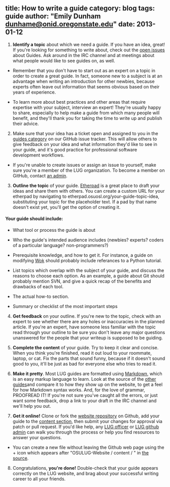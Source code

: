 title: How to write a guide
category: blog
tags: guide
author: "Emily Dunham <dunhame@onid.oregonstate.edu>"
date: 2013-01-12
---

1) **Identify a topic** about which we need a guide. If you have an idea, great! If you're looking for something to write about, check out the [open issues][issues] about Guides. Ask around in the IRC channel and at meetings about what people would like to see guides on, as well.

* Remember that you don't have to start out as an expert on a topic in order to create a great guide. In fact, someone new to a subject is at an advantage when writing an introduction for other newbies, because experts often leave out information that seems obvious based on their years of experience. 

* To  learn more about best practices and other areas that require expertise with your subject, interview an expert! They're usually happy to share, especially to help make a guide from which many people will benefit, and they'll thank you for taking the time to write up and publish their advice.

2) Make sure that your idea has a ticket open and assigned to you in the [guides category][issues] on our GitHub issue tracker. This will allow others to give feedback on your idea and what information they'd like to see in your guide, and it's good practice for professional software development workflows. 
* If you're unable to create issues or assign an issue to yourself, make sure you're a member of the LUG organization. To become a member on GitHub, contact [an admin][ghlist].     

3) **Outline the topic** of your guide. [Etherpad][etherpad] is a great place to draft your ideas and share them with others. You can create a custom URL for your etherpad by navigating to etherpad.osuosl.org/your-guide-topic-idea, substituting your topic for the placeholder text. If a pad by that name doesn't exist yet, you'll get the option of creating it. 

#### Your guide should include:

* What tool or process the guide is about

* Who the guide's intended audience includes (newbies? experts? coders of a particular language? non-programmers?)

* Prerequisite knowledge, and how to get it. For instance, a guide on modifying [Wok][wok] should probably include referances to a Python tutorial.

* List topics which overlap with the subject of your guide, and discuss the reasons to choose each option. As an example, a guide about Git should probably mention SVN, and give a quick recap of the benefits and drawbacks of each tool.

* The actual how-to section.

* Summary or checklist of the most important steps

4) **Get feedback** on your outline. If you're new to the topic, check with an expert to see whether there are any holes or inaccuracies in the planned article. If you're an expert, have someone less familiar with the topic read through your outline to be sure you don't leave any major questions unanswered for the people that your writeup is supposed to be guiding. 

5) **Complete the content** of your guide. Try to keep it clear and concise. When you think you're finished, read it out loud to your roommate, laptop, or cat. Fix the parts that sound funny, because if it doesn't sound good to you, it'll be just as bad for everyone else who tries to read it. 

6) **Make it pretty**. Most LUG guides are formatted using [Markdown][mkd], which is an easy markup language to learn. Look at the source of the [other guides][guides]and compare it to how they show up on the website, to get a feel for how Markdown syntax works. And, for the love of grammar, PROOFREAD IT! If you're not sure you've caught all the errors, or just want some feedback, drop a link to your draft in the IRC channel and we'll help you out. 

7) **Get it online!** Clone or fork the [website repository][site] on Github, add your guide to the [content section][guides], then submit your changes for approval via patch or pull request. If you'd like help, any [LUG officer][officers] or [LUG github admin][ghlist] can walk you through the process or help you find resources to answer your questions. 

* You can create a new file without leaving the Github web page using the + icon which appears after "OSULUG-Website / content / " in [the source][guides]. 

8) Congratulations, **you're done!** Double-check that your guide appears correctly on the LUG website, and brag about your successful writing career to all your friends.

[issues]:https://github.com/OSULUG/OSULUG-Website/issues?labels=Guides&state=open
[ghlist]:https://github.com/OSULUG?tab=members
[etherpad]:etherpad.osuosl.org
[wok]:https://github.com/mythmon/wok
[mkd]:http://daringfireball.net/projects/markdown/syntax
[guides]:https://github.com/OSULUG/OSULUG-Website/tree/master/content/blog
[site]:https://github.com/OSULUG/OSULUG-Website
[officers]:http://lug.oregonstate.edu/contact/

